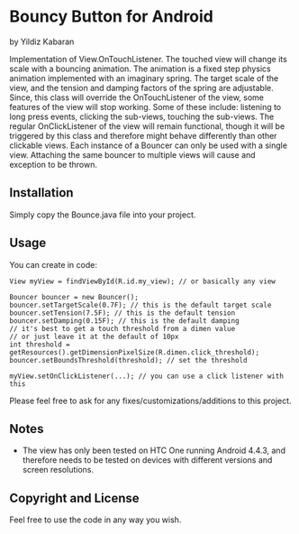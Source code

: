 # Bouncy Button for Android
by Yildiz Kabaran

Implementation of View.OnTouchListener. The touched view will change its scale with a bouncing animation. The animation is a fixed step physics animation implemented with an imaginary spring. The target scale of the view, and the tension and damping factors of the spring are adjustable.
Since, this class will override the OnTouchListener of the view, some features of the view will stop working. Some of these include: listening to long press events, clicking the sub-views, touching the sub-views. The regular OnClickListener of the view will remain functional, though it will be triggered by this class and therefore might behave differently than other clickable views.
Each instance of a Bouncer can only be used with a single view. Attaching the same bouncer to multiple views will cause and exception to be thrown.

## Installation

Simply copy the Bounce.java file into your project.

## Usage

You can create in code:
```
View myView = findViewById(R.id.my_view); // or basically any view

Bouncer bouncer = new Bouncer();
bouncer.setTargetScale(0.7F); // this is the default target scale
bouncer.setTension(7.5F); // this is the default tension
bouncer.setDamping(0.15F); // this is the default damping
// it's best to get a touch threshold from a dimen value
// or just leave it at the default of 10px
int threshold = getResources().getDimensionPixelSize(R.dimen.click_threshold);
bouncer.setBoundsThreshold(threshold); // set the threshold

myView.setOnClickListener(...); // you can use a click listener with this
```

Please feel free to ask for any fixes/customizations/additions to this project.

## Notes

- The view has only been tested on HTC One running Android 4.4.3, and therefore needs to be tested on devices with different versions and screen resolutions.

## Copyright and License

Feel free to use the code in any way you wish.
